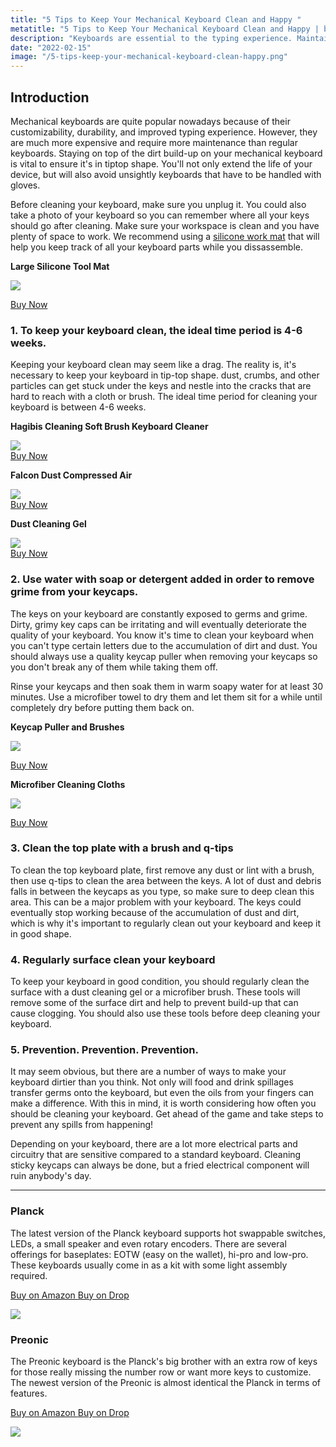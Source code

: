 ```yaml
---
title: "5 Tips to Keep Your Mechanical Keyboard Clean and Happy "
metatitle: "5 Tips to Keep Your Mechanical Keyboard Clean and Happy | best mechanical keyboard cleaner, buy mechanical keyboard, how to clean a mechanical keyboard"
description: "Keyboards are essential to the typing experience. Maintaining yours is important! Use these five tips to keep your mechanical keyboard clean and happy."
date: "2022-02-15"
image: "/5-tips-keep-your-mechanical-keyboard-clean-happy.png"
---
```


<div class="row">
<div class="col-lg-8">

## Introduction

Mechanical keyboards are quite popular nowadays because of their customizability, durability, and improved typing experience. However, they are much more expensive and require more maintenance than regular keyboards. Staying on top of the dirt build-up on your mechanical keyboard is vital to ensure it's in tiptop shape. You'll not only extend the life of your device, but will also avoid unsightly keyboards that have to be handled with gloves.

Before cleaning your keyboard, make sure you unplug it. You could also take a photo of your keyboard so you can remember where all your keys should go after cleaning. Make sure your workspace is clean and you have plenty of space to work. We recommend using a [silicone work mat](https://amzn.to/3GSfY7Q) that will help you keep track of all your keyboard parts while you dissassemble.

</div>

<div class="col-lg-4 text-center">

<strong>Large Silicone Tool Mat</strong>

<a href="https://www.amazon.com/Soldering-Silicone-Resistant-Workbench-Temperature/dp/B0713XFJ1Q?crid=3GO9H7F6PKWZZ&keywords=solder%2Bsilicone%2Btool%2Bmat&qid=1644975920&sprefix=solder%2Bsilicone%2Btool%2Bmat%2Caps%2C244&sr=8-4&th=1&linkCode=li3&tag=tryorthokey06-20&linkId=be7b1018ce053fe3373c5d5e91a88fcd&language=en_US&ref_=as_li_ss_il" target="_blank"><img border="0" src="//ws-na.amazon-adsystem.com/widgets/q?_encoding=UTF8&ASIN=B0713XFJ1Q&Format=_SL250_&ID=AsinImage&MarketPlace=US&ServiceVersion=20070822&WS=1&tag=tryorthokey06-20&language=en_US" ></a><img src="https://ir-na.amazon-adsystem.com/e/ir?t=tryorthokey06-20&language=en_US&l=li3&o=1&a=B0713XFJ1Q" width="1" height="1" border="0" alt="" style="border:none !important; margin:0px !important;" />

<a class="btn btn-primary" href="https://amzn.to/3uUOMD4">Buy Now</a>

</div>
</div>

### 1. To keep your keyboard clean, the ideal time period is 4-6 weeks.

Keeping your keyboard clean may seem like a drag. The reality is, it's necessary to keep your keyboard in tip-top shape. dust, crumbs, and other particles can get stuck under the keys and nestle into the cracks that are hard to reach with a cloth or brush. The ideal time period for cleaning your keyboard is between 4-6 weeks.

<div class="row my-5">
<div class="col-lg-4">

<strong>Hagibis Cleaning Soft Brush Keyboard Cleaner</strong><br/>

<a href="https://www.amazon.com/Hagibis-Cleaning-Multi-Function-Bluetooth-Earphones/dp/B09JK4YDWM?crid=NLHUU2R49Q7O&keywords=keyboard+brush&qid=1644979480&sprefix=keyboard+brush%2Caps%2C233&sr=8-3&linkCode=li3&tag=tryorthokey06-20&linkId=587a1cdb2acbe08b17dffff9ec349d4b&language=en_US&ref_=as_li_ss_il" target="_blank"><img border="0" src="//ws-na.amazon-adsystem.com/widgets/q?_encoding=UTF8&ASIN=B09JK4YDWM&Format=_SL250_&ID=AsinImage&MarketPlace=US&ServiceVersion=20070822&WS=1&tag=tryorthokey06-20&language=en_US" ></a><img src="https://ir-na.amazon-adsystem.com/e/ir?t=tryorthokey06-20&language=en_US&l=li3&o=1&a=B09JK4YDWM" width="1" height="1" border="0" alt="" style="border:none !important; margin:0px !important;" />
<br/>
<a class="btn btn-primary" href="https://amzn.to/34KYI7l">Buy Now</a>
</div>
<div class="col-lg-4">

<strong>Falcon Dust Compressed Air</strong><br/>

<a href="https://www.amazon.com/Falcon-Compressed-Disposable-Cleaning-DPSJB/dp/B0000AE67M?crid=2S9YBO6VY3EV7&keywords=keyboard+cleaner&qid=1644979532&sprefix=keyboard+cleaner%2Caps%2C104&sr=8-4&linkCode=li3&tag=tryorthokey06-20&linkId=64d790b9b846c8000b9f4d1f9e9b8fcd&language=en_US&ref_=as_li_ss_il" target="_blank"><img border="0" src="//ws-na.amazon-adsystem.com/widgets/q?_encoding=UTF8&ASIN=B0000AE67M&Format=_SL250_&ID=AsinImage&MarketPlace=US&ServiceVersion=20070822&WS=1&tag=tryorthokey06-20&language=en_US" ></a><img src="https://ir-na.amazon-adsystem.com/e/ir?t=tryorthokey06-20&language=en_US&l=li3&o=1&a=B0000AE67M" width="1" height="1" border="0" alt="" style="border:none !important; margin:0px !important;" />
<br/>
<a class="btn btn-primary" href="https://amzn.to/3rPA8es">Buy Now</a>

</div>
<div class="col-lg-4">

<strong>Dust Cleaning Gel</strong><br/>

<a href="https://www.amazon.com/Gel-Detailing-Universal-Electronics-Calculators/dp/B09BQ4V329?crid=EYU3MLRSCAOR&keywords=keyboard%2Bcleaner&qid=1644979767&sprefix=keyboard%2Bclean%2Caps%2C203&sr=8-5&th=1&linkCode=li3&tag=tryorthokey06-20&linkId=0e1d36891953bb3e6af58349b6988fc7&language=en_US&ref_=as_li_ss_il" target="_blank"><img border="0" src="//ws-na.amazon-adsystem.com/widgets/q?_encoding=UTF8&ASIN=B09BQ4V329&Format=_SL250_&ID=AsinImage&MarketPlace=US&ServiceVersion=20070822&WS=1&tag=tryorthokey06-20&language=en_US" ></a><img src="https://ir-na.amazon-adsystem.com/e/ir?t=tryorthokey06-20&language=en_US&l=li3&o=1&a=B09BQ4V329" width="1" height="1" border="0" alt="" style="border:none !important; margin:0px !important;" />
<br/>
<a class="btn btn-primary" href="https://amzn.to/3gQJQ9W">Buy Now</a>

</div>
</div>

### 2. Use water with soap or detergent added in order to remove grime from your keycaps.

The keys on your keyboard are constantly exposed to germs and grime. Dirty, grimy key caps can be irritating and will eventually deteriorate the quality of your keyboard. You know it's time to clean your keyboard when you can't type certain letters due to the accumulation of dirt and dust. You should always use a quality keycap puller when removing your keycaps so you don't break any of them while taking them off.

Rinse your keycaps and then soak them in warm soapy water for at least 30 minutes. Use a microfiber towel to dry them and let them sit for a while until completely dry before putting them back on.

<div class="row">
<div class="col-lg-4">
<strong>Keycap Puller and Brushes</strong><br/>

<a href="https://www.amazon.com/Stainless-Removal-Keyboard-Cleaning-Mechanical/dp/B08TSSJ8Q3?crid=2S1NYP1SY702K&keywords=keycap+puller&qid=1644980894&sprefix=keycap+pulle%2Caps%2C126&sr=8-3&linkCode=li3&tag=tryorthokey06-20&linkId=d63191be0507e10fdf764ff4598b4ad1&language=en_US&ref_=as_li_ss_il" target="_blank"><img border="0" src="//ws-na.amazon-adsystem.com/widgets/q?_encoding=UTF8&ASIN=B08TSSJ8Q3&Format=_SL250_&ID=AsinImage&MarketPlace=US&ServiceVersion=20070822&WS=1&tag=tryorthokey06-20&language=en_US" ></a><img src="https://ir-na.amazon-adsystem.com/e/ir?t=tryorthokey06-20&language=en_US&l=li3&o=1&a=B08TSSJ8Q3" width="1" height="1" border="0" alt="" style="border:none !important; margin:0px !important;" />

<a class="btn btn-primary" href="https://amzn.to/352c2UU">Buy Now</a>

</div>

<div class="col-lg-4">

<strong>Microfiber Cleaning Cloths</strong><br/>

<a href="https://www.amazon.com/AmazonBasics-CW190423-24-Pack-Microfiber-Cleaning/dp/B009FUF6DM?crid=1DT5TKNJELYRJ&keywords=microfiber+cleaning+cloth&qid=1644981007&sprefix=microfiber+cleaning+cloth%2Caps%2C106&sr=8-5&linkCode=li3&tag=tryorthokey06-20&linkId=1ac6aa3212f4dcb8688dd45f7fbf52b6&language=en_US&ref_=as_li_ss_il" target="_blank"><img border="0" src="//ws-na.amazon-adsystem.com/widgets/q?_encoding=UTF8&ASIN=B009FUF6DM&Format=_SL250_&ID=AsinImage&MarketPlace=US&ServiceVersion=20070822&WS=1&tag=tryorthokey06-20&language=en_US" ></a><img src="https://ir-na.amazon-adsystem.com/e/ir?t=tryorthokey06-20&language=en_US&l=li3&o=1&a=B009FUF6DM" width="1" height="1" border="0" alt="" style="border:none !important; margin:0px !important;" /><br/>

<a class="btn btn-primary" href="https://amzn.to/3oQwS0g">Buy Now</a>

</div>
</div>

### 3. Clean the top plate with a brush and q-tips

To clean the top keyboard plate, first remove any dust or lint with a brush, then use q-tips to clean the area between the keys.  A lot of dust and debris falls in between the keycaps as you type, so make sure to deep clean this area. This can be a major problem with your keyboard. The keys could eventually stop working because of the accumulation of dust and dirt, which is why it's important to regularly clean out your keyboard and keep it in good shape.

### 4. Regularly surface clean your keyboard

To keep your keyboard in good condition, you should regularly clean the surface with a dust cleaning gel or a microfiber brush. These tools will remove some of the surface dirt and help to prevent build-up that can cause clogging. You should also use these tools before deep cleaning your keyboard.

### 5. Prevention. Prevention. Prevention.

It may seem obvious, but there are a number of ways to make your keyboard dirtier than you think. Not only will food and drink spillages transfer germs onto the keyboard, but even the oils from your fingers can make a difference. With this in mind, it is worth considering how often you should be cleaning your keyboard. Get ahead of the game and take steps to prevent any spills from happening!

Depending on your keyboard, there are a lot more electrical parts and circuitry that are sensitive compared to a standard keyboard. Cleaning sticky keycaps can always be done, but a fried electrical component will ruin anybody's day.



- - -

<div class="row">
<div class="col-lg-6">

### Planck

The latest version of the Planck keyboard supports hot swappable switches, LEDs, a small speaker and even rotary encoders. There are several offerings for baseplates: EOTW (easy on the wallet), hi-pro and low-pro. These keyboards usually come in as a kit with some light assembly required.

<a class="btn btn-primary mr-2" href="https://amzn.to/333pMu0">
    Buy on Amazon
</a>

<a class="btn btn-secondary mr-2" href="https://drop.com/buy/planck-mechanical-keyboard?utm_source=linkshare&referer=T93XGG">
    Buy on Drop
</a>

<a href="https://www.amazon.com/dp/B08LX7ZXS4?&linkCode=li3&tag=tryorthokey06-20&linkId=0b7b9faf09aac73db64f301ec3da89ce&language=en_US&ref_=as_li_ss_il" target="_blank"><img border="0" src="//ws-na.amazon-adsystem.com/widgets/q?_encoding=UTF8&ASIN=B08LX7ZXS4&Format=_SL250_&ID=AsinImage&MarketPlace=US&ServiceVersion=20070822&WS=1&tag=tryorthokey06-20&language=en_US" ></a><img src="https://ir-na.amazon-adsystem.com/e/ir?t=tryorthokey06-20&language=en_US&l=li3&o=1&a=B08LX7ZXS4" width="1" height="1" border="0" alt="" style="border:none !important; margin:0px !important;" />

</div>
<div class="col-lg-6">

### Preonic

The Preonic keyboard is the Planck's big brother with an extra row of keys for those really missing the number row or want more keys to customize. The newest version of the Preonic is almost identical the Planck in terms of features.

<a class="btn btn-primary mr-2" href="https://amzn.to/3xzTDbF">
    Buy on Amazon
</a>

<a class="btn btn-secondary mr-2" href="https://drop.com/buy/preonic-mechanical-keyboard?utm_source=linkshare&referer=T93XGG">
    Buy on Drop
</a>

<a href="https://www.amazon.com/dp/B08L3WKZ73?&linkCode=li3&tag=tryorthokey06-20&linkId=6af0b7506a61073b0723facda319622d&language=en_US&ref_=as_li_ss_il" target="_blank"><img border="0" src="//ws-na.amazon-adsystem.com/widgets/q?_encoding=UTF8&ASIN=B08L3WKZ73&Format=_SL250_&ID=AsinImage&MarketPlace=US&ServiceVersion=20070822&WS=1&tag=tryorthokey06-20&language=en_US" ></a><img src="https://ir-na.amazon-adsystem.com/e/ir?t=tryorthokey06-20&language=en_US&l=li3&o=1&a=B08L3WKZ73" width="1" height="1" border="0" alt="" style="border:none !important; margin:0px !important;" />

</div>
</div>
